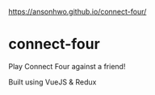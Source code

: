 https://ansonhwo.github.io/connect-four/

# connect-four
Play Connect Four against a friend!

Built using VueJS & Redux
